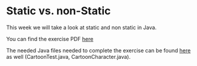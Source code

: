 # Static vs. non-Static

This week we will take a look at static and non static in Java. 

You can find the exercise PDF [here](http://www.davin.50webs.com/research/1999/egs/q6.pdf)

The needed Java files needed to complete the exercise can be found [here](http://www.davin.50webs.com/research/1999/tsj4cp.html) as well (CartoonTest.java, CartoonCharacter.java). 
